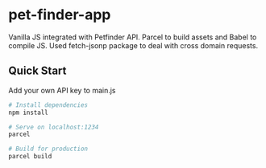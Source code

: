 # pet-finder-app
Vanilla JS integrated with Petfinder API. Parcel to build assets and Babel to compile JS. Used fetch-jsonp package to deal with cross domain requests.

## Quick Start

Add your own API key to main.js

``` bash
# Install dependencies
npm install

# Serve on localhost:1234
parcel

# Build for production
parcel build
